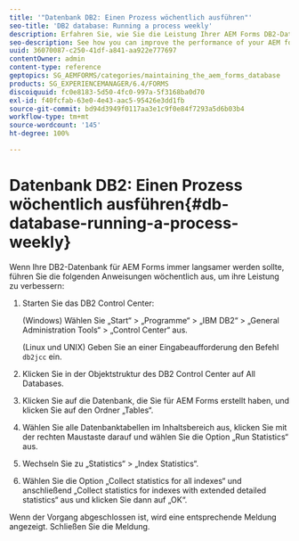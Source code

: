 ```yaml
---
title: '"Datenbank DB2: Einen Prozess wöchentlich ausführen"'
seo-title: 'DB2 database: Running a process weekly'
description: Erfahren Sie, wie Sie die Leistung Ihrer AEM Forms DB2-Datenbank verbessern können.
seo-description: See how you can improve the performance of your AEM forms DB2 database.
uuid: 36070087-c250-41df-a841-aa922e777697
contentOwner: admin
content-type: reference
geptopics: SG_AEMFORMS/categories/maintaining_the_aem_forms_database
products: SG_EXPERIENCEMANAGER/6.4/FORMS
discoiquuid: fc0e8183-5d50-4fc0-997a-5f3168ba0d70
exl-id: f40fcfab-63e0-4e43-aac5-95426e3dd1fb
source-git-commit: bd94d3949f0117aa3e1c9f0e84f7293a5d6b03b4
workflow-type: tm+mt
source-wordcount: '145'
ht-degree: 100%

---
```


# Datenbank DB2: Einen Prozess wöchentlich ausführen{#db-database-running-a-process-weekly}

Wenn Ihre DB2-Datenbank für AEM Forms immer langsamer werden sollte, führen Sie die folgenden Anweisungen wöchentlich aus, um ihre Leistung zu verbessern:

1. Starten Sie das DB2 Control Center:

   (Windows) Wählen Sie „Start“ > „Programme“ > „IBM DB2“ > „General Administration Tools“ > „Control Center“ aus.

   (Linux und UNIX) Geben Sie an einer Eingabeaufforderung den Befehl `db2jcc` ein.

1. Klicken Sie in der Objektstruktur des DB2 Control Center auf All Databases.
1. Klicken Sie auf die Datenbank, die Sie für AEM Forms erstellt haben, und klicken Sie auf den Ordner „Tables“.
1. Wählen Sie alle Datenbanktabellen im Inhaltsbereich aus, klicken Sie mit der rechten Maustaste darauf und wählen Sie die Option „Run Statistics“ aus.
1. Wechseln Sie zu „Statistics“ > „Index Statistics“.
1. Wählen Sie die Option „Collect statistics for all indexes“ und anschließend „Collect statistics for indexes with extended detailed statistics“ aus und klicken Sie dann auf „OK“.

Wenn der Vorgang abgeschlossen ist, wird eine entsprechende Meldung angezeigt. Schließen Sie die Meldung.
